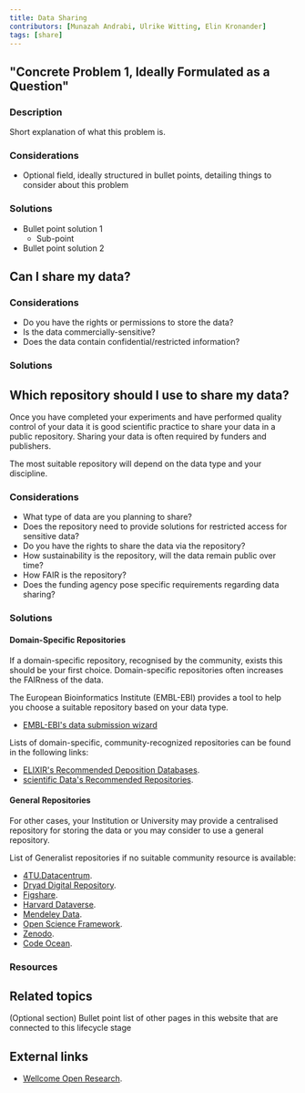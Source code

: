 ```yaml
---
title: Data Sharing
contributors: [Munazah Andrabi, Ulrike Witting, Elin Kronander]
tags: [share]
---
```

## "Concrete Problem 1, Ideally Formulated as a Question"

### Description

Short explanation of what this problem is.

### Considerations

* Optional field, ideally structured in bullet points, detailing things to consider about this problem

### Solutions
* Bullet point solution 1
  * Sub-point
* Bullet point solution 2

## Can I share my data?

### Considerations
* Do you have the rights or permissions to store the data?
* Is the data commercially-sensitive?
* Does the data contain confidential/restricted information?

### Solutions


## Which repository should I use to share my data?
Once you have completed your experiments and have performed quality control of your data it is good scientific practice to share your data in a public repository. Sharing your data is often required by funders and publishers.

The most suitable repository will depend on the data type and your discipline.

### Considerations
  * What type of data are you planning to share?
  * Does the repository need to provide solutions for restricted access for sensitive data?
  * Do you have the rights to share the data via the repository?
  * How sustainability is the repository, will the data remain public over time?
  * How FAIR is the repository?
  * Does the funding agency pose specific requirements regarding data sharing?

### Solutions
#### Domain-Specific Repositories
If a domain-specific repository, recognised by the community, exists this should be your first choice. Domain-specific repositories often increases the FAIRness of the data.

The European Bioinformatics Institute (EMBL-EBI) provides a tool to help you choose a suitable repository based on your data type.
* [EMBL-EBI's data submission wizard](https://www.ebi.ac.uk/submission/)

Lists of domain-specific, community-recognized repositories can be found in the following links:
* [ELIXIR's Recommended Deposition Databases](https://elixir-europe.org/services/tag/elixir-deposition-databases).
* [scientific Data's Recommended Repositories](https://www.nature.com/sdata/policies/repositories).


#### General Repositories
For other cases, your Institution or University may provide a centralised repository for storing the data or you may consider to use a general repository.

List of Generalist repositories if no suitable community resource is available:

* [4TU.Datacentrum](https://data.4tu.nl/info/en/).
* [Dryad Digital Repository](http://datadryad.org).
* [Figshare](https://figshare.com).
* [Harvard Dataverse](https://dataverse.harvard.edu).
* [Mendeley Data](https://data.mendeley.com).
* [Open Science Framework](https://osf.io).
* [Zenodo](https://zenodo.org).
* [Code Ocean](https://codeocean.com).

### Resources

## Related topics
(Optional section)
Bullet point list of other pages in this website that are connected to this lifecycle stage

## External links
* [Wellcome Open Research](https://wellcomeopenresearch.org/for-authors/data-guidelines).
